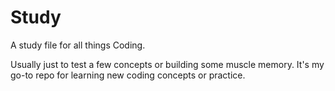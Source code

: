 # Study
 A study file for all things Coding.

Usually just to test a few concepts or building some muscle memory. It's my go-to repo for learning new coding concepts or practice. 

 

